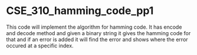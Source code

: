 # CSE_310_hamming_code_pp1
This code will implement the algorithm for hamming code. It has encode and decode method and given a binary string it gives the hamming code 
for that and if an error is added it will find the error and shows where the error occured at a specific index.
